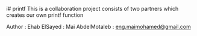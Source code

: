 i# printf
This is a collaboration project consists of two partners which creates our own printf function


Author : 
Ehab ElSayed :
Mai AbdelMotaleb : eng.maimohamed@gmail.com

